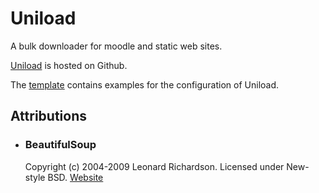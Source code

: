 Uniload
=======

A bulk downloader for moodle and static web sites.

[Uniload](http://github.com/samuelspiza/uniload) is hosted on Github.

The [template](http://gist.github.com/704990) contains examples for the
configuration of Uniload.

Attributions
------------

* ### BeautifulSoup ###
  Copyright (c) 2004-2009 Leonard Richardson.
  Licensed under New-style BSD.
  [Website](http://www.crummy.com/software/BeautifulSoup/)
